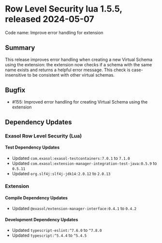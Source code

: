 # Row Level Security lua 1.5.5, released 2024-05-07

Code name: Improve error handling for extension

## Summary

This release improves error handling when creating a new Virtual Schema using the extension: the extension now checks if a schema with the same name exists and returns a helpful error message. This check is case-insensitive to be consistent with other virtual schemas.

## Bugfix

* #155: Improved error handling for creating Virtual Schema using the extension

## Dependency Updates

### Exasol Row Level Security (Lua)

#### Test Dependency Updates

* Updated `com.exasol:exasol-testcontainers:7.0.1` to `7.1.0`
* Updated `com.exasol:extension-manager-integration-test-java:0.5.9` to `0.5.11`
* Updated `org.slf4j:slf4j-jdk14:2.0.12` to `2.0.13`

### Extension

#### Compile Dependency Updates

* Updated `@exasol/extension-manager-interface:0.4.1` to `0.4.2`

#### Development Dependency Updates

* Updated `typescript-eslint:^7.6.0` to `^7.8.0`
* Updated `typescript:^5.4.4` to `^5.4.5`
